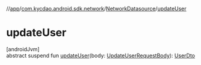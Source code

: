 //[app](../../../index.md)/[com.kycdao.android.sdk.network](../index.md)/[NetworkDatasource](index.md)/[updateUser](update-user.md)

# updateUser

[androidJvm]\
abstract suspend fun [updateUser](update-user.md)(body: [UpdateUserRequestBody](../../com.kycdao.android.sdk.network.api/-update-user-request-body/index.md)): [UserDto](../../com.kycdao.android.sdk.dto/-user-dto/index.md)
